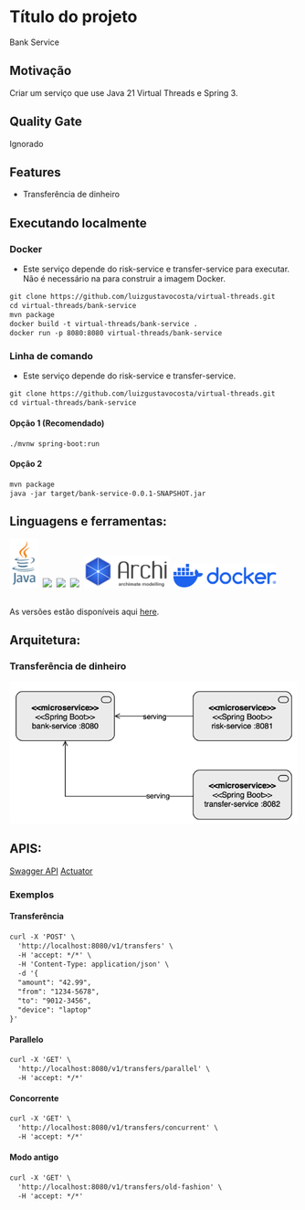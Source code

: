 # Título do projeto
Bank Service

## Motivação
Criar um serviço que use Java 21 Virtual Threads e Spring 3.

## Quality Gate
Ignorado

## Features
- Transferência de dinheiro

## Executando localmente
### Docker
- Este serviço depende do risk-service e transfer-service para executar. Não é necessário na para construir a imagem Docker.
````shell
git clone https://github.com/luizgustavocosta/virtual-threads.git
cd virtual-threads/bank-service
mvn package
docker build -t virtual-threads/bank-service .
docker run -p 8080:8080 virtual-threads/bank-service
````
### Linha de comando
- Este serviço depende do risk-service e transfer-service.
 ```shell
git clone https://github.com/luizgustavocosta/virtual-threads.git
cd virtual-threads/bank-service
````

#### Opção 1 (Recomendado)

```shell
./mvnw spring-boot:run
```

#### Opção 2
```shell
mvn package 
java -jar target/bank-service-0.0.1-SNAPSHOT.jar
 ```

## Linguagens e ferramentas:
<div>
  <img width=50px src="../resources/imgs/java-vertical.svg">&nbsp;
  <img width=50px src="https://upload.wikimedia.org/wikipedia/commons/9/9c/IntelliJ_IDEA_Icon.svg">&nbsp;
  <img width=150px src="https://upload.wikimedia.org/wikipedia/commons/4/44/Spring_Framework_Logo_2018.svg">&nbsp;
  <img width=150px src="https://upload.wikimedia.org/wikipedia/commons/5/52/Apache_Maven_logo.svg">&nbsp;
  <img width=150px src="../resources/imgs/archimate.png">&nbsp;
  <img width=180px src="../resources/imgs/docker-logo-blue.svg">&nbsp;
</div>
</br>

As versões estão disponíveis aqui [here](../README_pt_BR.md).

## Arquitetura:

### Transferência de dinheiro
![img.png](../resources/imgs/bank-transfer.png)

## APIS:
[Swagger API](http://localhost:8080/swagger-ui/index.html)
[Actuator](http://localhost:8080/actuator)

### Exemplos

#### Transferência
````shell
curl -X 'POST' \
  'http://localhost:8080/v1/transfers' \
  -H 'accept: */*' \
  -H 'Content-Type: application/json' \
  -d '{
  "amount": "42.99",
  "from": "1234-5678",
  "to": "9012-3456",
  "device": "laptop"
}'
````

#### Parallelo
````shell
curl -X 'GET' \
  'http://localhost:8080/v1/transfers/parallel' \
  -H 'accept: */*'
````

#### Concorrente
````shell
curl -X 'GET' \
  'http://localhost:8080/v1/transfers/concurrent' \
  -H 'accept: */*'
````

#### Modo antigo
````shell
curl -X 'GET' \
  'http://localhost:8080/v1/transfers/old-fashion' \
  -H 'accept: */*'
````
